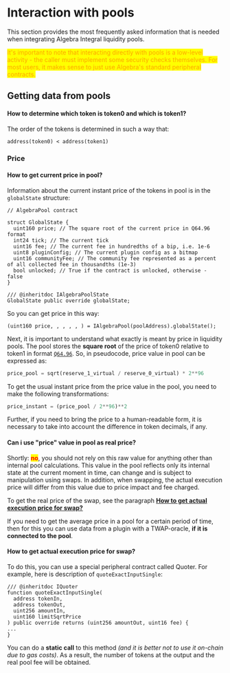 # Interaction with pools

This section provides the most frequently asked information that is needed when integrating Algebra Integral liquidity pools.

<mark style="color:orange;">It's important to note that interacting directly with pools is a low-level activity - the caller must implement some security checks themselves. For most users, it makes sense to just use Algebra's standard peripheral contracts.</mark>



## Getting data from pools

#### How to determine which token is token0 and which is token1?

The order of the tokens is determined in such a way that:

&#x20;`address(token0) < address(token1)`

### Price

#### How to get current price in pool?

Information about the current instant price of the tokens in pool is in the `globalState` structure:

```solidity
// AlgebraPool contract

struct GlobalState {
  uint160 price; // The square root of the current price in Q64.96 format
  int24 tick; // The current tick
  uint16 fee; // The current fee in hundredths of a bip, i.e. 1e-6
  uint8 pluginConfig; // The current plugin config as a bitmap
  uint16 communityFee; // The community fee represented as a percent of all collected fee in thousandths (1e-3)
  bool unlocked; // True if the contract is unlocked, otherwise - false
}

/// @inheritdoc IAlgebraPoolState
GlobalState public override globalState;
```

So you can get price in this way:

```solidity
(uint160 price, , , , , ) = IAlgebraPool(poolAddress).globalState();
```

Next, it is important to understand what exactly is meant by price in liquidity pools. The pool stores the **square root** of the price of token0 relative to token1 in format [`Q64.96`](https://en.wikipedia.org/wiki/Q\_\(number\_format\)). So, in pseudocode, price value in pool can be expressed as:

```python
price_pool = sqrt(reserve_1_virtual / reserve_0_virtual) * 2**96
```

To get the usual instant price from the price value in the pool, you need to make the following transformations:

```python
price_instant = (price_pool / 2**96)**2
```

Further, if you need to bring the price to a human-readable form, it is necessary to take into account the difference in token decimals, if any.

#### Can i use "price" value in pool as real price?

Shortly: <mark style="color:red;">**no**</mark>, you should not rely on this raw value for anything other than internal pool calculations. This value in the pool reflects only its internal state at the current moment in time, can change and is subject to manipulation using swaps. In addition, when swapping, the actual execution price will differ from this value due to price impact and fee charged.&#x20;

To get the real price of the swap, see the paragraph [**How to get actual execution price for swap?**](interaction-with-pools.md#how-to-get-actual-execution-price-for-swap)

If you need to get the average price in a pool for a certain period of time, then for this you can use data from a plugin with a TWAP-oracle, **if it is connected to the pool**.

#### How to get actual execution price for swap?

To do this, you can use a special peripheral contract called Quoter. For example, here is description of `quoteExactInputSingle`:

```solidity
/// @inheritdoc IQuoter
function quoteExactInputSingle(
  address tokenIn,
  address tokenOut,
  uint256 amountIn,
  uint160 limitSqrtPrice
) public override returns (uint256 amountOut, uint16 fee) {
...
}
```

You can do a **static call** to this method _(and it is better not to use it on-chain due to gas costs)_. As a result, the number of tokens at the output and the real pool fee will be obtained.
